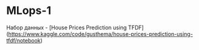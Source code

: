 # MLops-1
Набор данных - [House Prices Prediction using TFDF] (https://www.kaggle.com/code/gusthema/house-prices-prediction-using-tfdf/notebook)
